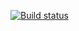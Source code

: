 <!-- Бейджик -->
[![Build status](https://ci.appveyor.com/api/projects/status/r5kb4w0h7r3rsej3?svg=true)](https://ci.appveyor.com/project/Logot1n/game4x4)